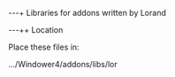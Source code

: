 ---+ Libraries for addons written by Lorand

---++ Location

Place these files in:

.../Windower4/addons/libs/lor
